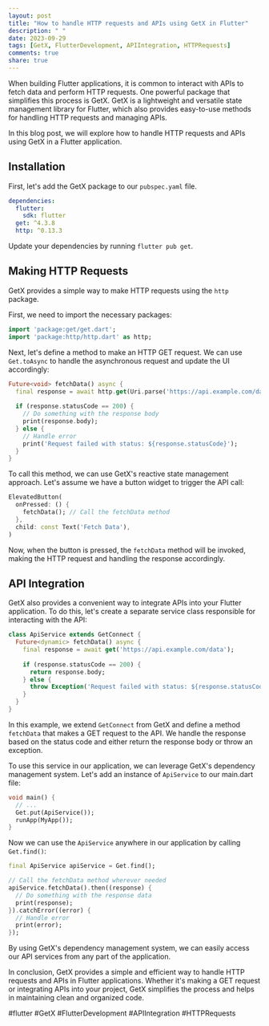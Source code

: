 ```yaml
---
layout: post
title: "How to handle HTTP requests and APIs using GetX in Flutter"
description: " "
date: 2023-09-29
tags: [GetX, FlutterDevelopment, APIIntegration, HTTPRequests]
comments: true
share: true
---
```


When building Flutter applications, it is common to interact with APIs to fetch data and perform HTTP requests. One powerful package that simplifies this process is GetX. GetX is a lightweight and versatile state management library for Flutter, which also provides easy-to-use methods for handling HTTP requests and managing APIs.

In this blog post, we will explore how to handle HTTP requests and APIs using GetX in a Flutter application.

## Installation

First, let's add the GetX package to our `pubspec.yaml` file.

```yaml
dependencies:
  flutter:
    sdk: flutter
  get: ^4.3.8
  http: ^0.13.3
```

Update your dependencies by running `flutter pub get`.

## Making HTTP Requests

GetX provides a simple way to make HTTP requests using the `http` package. 

First, we need to import the necessary packages:

```dart
import 'package:get/get.dart';
import 'package:http/http.dart' as http;
```

Next, let's define a method to make an HTTP GET request. We can use `Get.toAsync` to handle the asynchronous request and update the UI accordingly:

```dart
Future<void> fetchData() async {
  final response = await http.get(Uri.parse('https://api.example.com/data'));
  
  if (response.statusCode == 200) {
    // Do something with the response body
    print(response.body);
  } else {
    // Handle error
    print('Request failed with status: ${response.statusCode}');
  }
}
```

To call this method, we can use GetX's reactive state management approach. Let's assume we have a button widget to trigger the API call:

```dart
ElevatedButton(
  onPressed: () {
    fetchData(); // Call the fetchData method
  },
  child: const Text('Fetch Data'),
)
```

Now, when the button is pressed, the `fetchData` method will be invoked, making the HTTP request and handling the response accordingly.

## API Integration

GetX also provides a convenient way to integrate APIs into your Flutter application. To do this, let's create a separate service class responsible for interacting with the API:

```dart
class ApiService extends GetConnect {
  Future<dynamic> fetchData() async {
    final response = await get('https://api.example.com/data');
    
    if (response.statusCode == 200) {
      return response.body;
    } else {
      throw Exception('Request failed with status: ${response.statusCode}');
    }
  }
}
```

In this example, we extend `GetConnect` from GetX and define a method `fetchData` that makes a GET request to the API. We handle the response based on the status code and either return the response body or throw an exception.

To use this service in our application, we can leverage GetX's dependency management system. Let's add an instance of `ApiService` to our main.dart file:

```dart
void main() {
  // ...
  Get.put(ApiService());
  runApp(MyApp());
}
```

Now we can use the `ApiService` anywhere in our application by calling `Get.find()`:

```dart
final ApiService apiService = Get.find();

// Call the fetchData method wherever needed
apiService.fetchData().then((response) {
  // Do something with the response data
  print(response);
}).catchError((error) {
  // Handle error
  print(error);
});
```

By using GetX's dependency management system, we can easily access our API services from any part of the application.

In conclusion, GetX provides a simple and efficient way to handle HTTP requests and APIs in Flutter applications. Whether it's making a GET request or integrating APIs into your project, GetX simplifies the process and helps in maintaining clean and organized code.

#flutter #GetX #FlutterDevelopment #APIIntegration #HTTPRequests